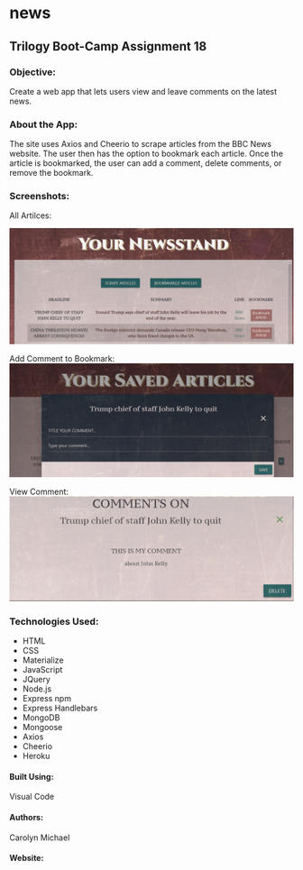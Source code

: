 # news

## Trilogy Boot-Camp Assignment 18

### Objective: 
Create a web app that lets users view and leave comments on the latest news.

### About the App:
The site uses Axios and Cheerio to scrape articles from the BBC News website. The user then has the option to bookmark each article. Once the article is bookmarked, the user can add a comment, delete comments, or remove the bookmark.

### Screenshots: 

All Artilces:

![All Articles](./public/images/all-articles.png?raw=true "All Articles")

Add Comment to Bookmark:
![Add Comment](./public/images/comment.png?raw=true "Add Comment")

View Comment:
![View Comment](./public/images/view-comment.png?raw=true "View Comment")


### Technologies Used:
* HTML
* CSS
* Materialize
* JavaScript
* JQuery
* Node.js
* Express npm
* Express Handlebars
* MongoDB
* Mongoose
* Axios
* Cheerio
* Heroku

#### Built Using:
Visual Code

#### Authors:
Carolyn Michael

#### Website:
